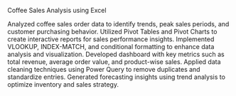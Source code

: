 Coffee Sales Analysis using Excel

Analyzed coffee sales order data to identify trends, peak sales periods, and customer purchasing behavior.
Utilized Pivot Tables and Pivot Charts to create interactive reports for sales performance insights.
Implemented VLOOKUP, INDEX-MATCH, and conditional formatting to enhance data analysis and visualization.
Developed dashboard with key metrics such as total revenue, average order value, and product-wise sales.
Applied data cleaning techniques using Power Query to remove duplicates and standardize entries.
Generated forecasting insights using trend analysis to optimize inventory and sales strategy.
